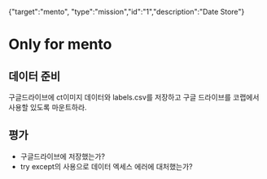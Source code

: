 {"target":"mento", "type":"mission","id":"1","description":"Date Store"}

# Only for mento

## 데이터 준비 
구글드라이브에 ct이미지 데이터와 labels.csv를 저장하고 구글 드라이브를 코랩에서 사용할 있도록 마운트하라.
## 평가
* 구글드라이브에 저장했는가?
* try except의 사용으로 데이터 엑세스 에러에 대처했는가?

 
